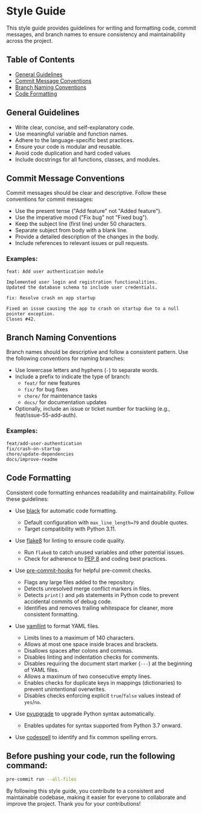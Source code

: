 # Style Guide

This style guide provides guidelines for writing and formatting code, commit messages, and branch names to ensure consistency and maintainability across the project.


## Table of Contents
- [General Guidelines](#general-guidelines)
- [Commit Message Conventions](#commit-message-conventions)
- [Branch Naming Conventions](#branch-naming-conventions)
- [Code Formatting](#code-formatting)


## General Guidelines

- Write clear, concise, and self-explanatory code.
- Use meaningful variable and function names.
- Adhere to the language-specific best practices.
- Ensure your code is modular and reusable.
- Avoid code duplication and hard coded values
- Include docstrings for all functions, classes, and modules.

## Commit Message Conventions

Commit messages should be clear and descriptive. Follow these conventions for commit messages:

- Use the present tense ("Add feature" not "Added feature").
- Use the imperative mood ("Fix bug" not "Fixed bug").
- Keep the subject line (first line) under 50 characters.
- Separate subject from body with a blank line.
- Provide a detailed description of the changes in the body.
- Include references to relevant issues or pull requests.

### Examples:

```
feat: Add user authentication module

Implemented user login and registration functionalities.
Updated the database schema to include user credentials.
```

```
fix: Resolve crash on app startup

Fixed an issue causing the app to crash on startup due to a null pointer exception.
Closes #42.
```

## Branch Naming Conventions

Branch names should be descriptive and follow a consistent pattern. Use the following conventions for naming branches:

- Use lowercase letters and hyphens (`-`) to separate words.
- Include a prefix to indicate the type of branch:
  - `feat/` for new features
  - `fix/` for bug fixes
  - `chore/` for maintenance tasks
  - `docs/` for documentation updates
- Optionally, include an issue or ticket number for tracking (e.g., feat/issue-55-add-auth).

### Examples:

```
feat/add-user-authentication
fix/crash-on-startup
chore/update-dependencies
docs/improve-readme
```

## Code Formatting

Consistent code formatting enhances readability and maintainability. Follow these guidelines:

- Use [black](https://black.readthedocs.io/en/stable/) for automatic code formatting.
  - Default configuration with `max_line_length=79` and double quotes.
  - Target compatibility with Python 3.11.

- Use [flake8](https://flake8.pycqa.org/) for linting to ensure code quality.
  - Run `flake8` to catch unused variables and other potential issues.
  - Check for adherence to [PEP 8](https://peps.python.org/pep-0008/) and coding best practices.

- Use [pre-commit-hooks](https://github.com/pre-commit/pre-commit-hooks) for helpful pre-commit checks.
  - Flags any large files added to the repository.
  - Detects unresolved merge conflict markers in files.
  - Detects `print()` and `pdb` statements in Python code to prevent accidental commits of debug code.
  - Identifies and removes trailing whitespace for cleaner, more consistent formatting.

- Use [yamllint](https://github.com/adrienverge/yamllint) to format YAML files.
  - Limits lines to a maximum of 140 characters.
  - Allows at most one space inside braces and brackets.
  - Disallows spaces after colons and commas.
  - Disables linting and indentation checks for comments.
  - Disables requiring the document start marker (`---`) at the beginning of YAML files.
  - Allows a maximum of two consecutive empty lines.
  - Enables checks for duplicate keys in mappings (dictionaries) to prevent unintentional overwrites.
  - Disables checks enforcing explicit `true`/`false` values instead of `yes`/`no`.

- Use [pyupgrade](https://github.com/asottile/pyupgrade) to upgrade Python syntax automatically.
  - Enables updates for syntax supported from Python 3.7 onward.

- Use [codespell](https://github.com/codespell-project/codespell) to identify and fix common spelling errors.

## Before pushing your code, run the following command:

```bash
pre-commit run --all-files
```

By following this style guide, you contribute to a consistent and maintainable codebase, making it easier for everyone to collaborate and improve the project. Thank you for your contributions!
